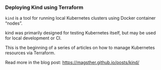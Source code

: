 ### Deploying Kind using Terraform

`kind` is a tool for running local Kubernetes clusters using Docker container “nodes”. 

kind was primarily designed for testing Kubernetes itself, but may be used for local development or CI.

This is the beginning of a series of articles on how to manage Kubernetes resources via Terraform.

Read more in the blog post: https://magsther.github.io/posts/kind/
